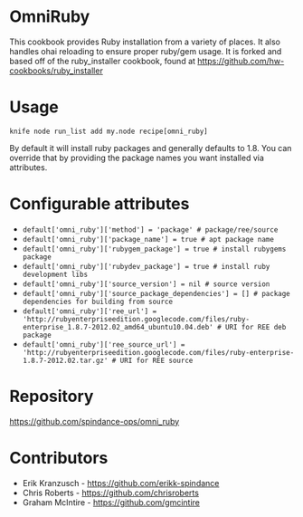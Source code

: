 OmniRuby
=============

This cookbook provides Ruby installation from a variety of places. It also
handles ohai reloading to ensure proper ruby/gem usage.  It is forked and based
off of the ruby_installer cookbook, found at https://github.com/hw-cookbooks/ruby_installer

Usage
=====

```
knife node run_list add my.node recipe[omni_ruby]
```

By default it will install ruby packages and generally defaults to 1.8. You
can override that by providing the package names you want installed via
attributes.

Configurable attributes
=======================

* `default['omni_ruby']['method'] = 'package' # package/ree/source`
* `default['omni_ruby']['package_name'] = true # apt package name`
* `default['omni_ruby']['rubygem_package'] = true # install rubygems package`
* `default['omni_ruby']['rubydev_package'] = true # install ruby development libs`
* `default['omni_ruby']['source_version'] = nil # source version`
* `default['omni_ruby']['source_package_dependencies'] = [] # package dependencies for building from source`
* `default['omni_ruby']['ree_url'] = 'http://rubyenterpriseedition.googlecode.com/files/ruby-enterprise_1.8.7-2012.02_amd64_ubuntu10.04.deb' # URI for REE deb package`
* `default['omni_ruby']['ree_source_url'] = 'http://rubyenterpriseedition.googlecode.com/files/ruby-enterprise-1.8.7-2012.02.tar.gz' # URI for REE source`

Repository
==========

https://github.com/spindance-ops/omni_ruby

Contributors
============
* Erik Kranzusch - https://github.com/erikk-spindance
* Chris Roberts - https://github.com/chrisroberts
* Graham McIntire - https://github.com/gmcintire
